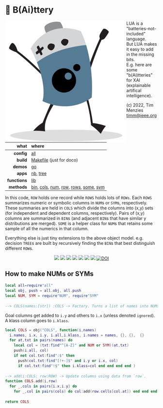 <a name=top></a> 

# :high_brightness: B(Ai)ttery

<img align=left width=400 src="bat2.png">

LUA is a "batteries-not-included" language.   
But LUA makes it easy to add in the  missing bits.   
E.g. here are some "b(Ai)tteries" for XAI (explainable artifical intelligence).   

(c) 2022, Tim Menzies <timm@ieee.org>

|what          | where |
|-------------:|:------|
|**config**    | [all](all.md#top)   |
|**build**     | [Makefile](https://github.com/timm/shortr/blob/master/etc/src/Makefile) (just for doco)  | 
|**demos**     | [go](https://github.com/timm/shortr/blob/master/etc/src/go.md#top)  |
|**apps**      | [nb](nb.md#top), [tree](tree.md#top)  |
|**functions** | [lib](lib.md#top) |  
|**methods**   | [bin](bin.md#top), [cols](cols.md#top), [num](num.md#top), [row](row.md#top), [rows](rows.md#top), [some](some.md#top), [sym](sym.md#top) |

In this code,  `ROW` holds one record while `ROWS` holds lots of `ROWs`. Each `ROWS` summarizes numeric
or symbolic  columns in `NUM`s or `SYM`s, respectively. These summaries are held in `COLS` which divide the columns into (x,y) sets (for
independent and dependent columns, respectively). Pairs of (x,y) columns are summarized in `BIN`s (and adjacent `BIN`s that have similar y distributions
are merged). 
`SOME` is a helper
class for `NUM`s that retains some sample of all the numerics in that column. 

Everything else is just tiny extensions to the above object model. e.g. 
decision `TREE`s are built by recursively finding the `BIN`s that best distinguish different `ROW`s. 

<p align=center>
<a href=".."><img src="https://img.shields.io/badge/Lua-%232C2D72.svg?logo=lua&logoColor=white"></a>
<a href=".."><img src="https://img.shields.io/badge/Linux-FCC624?logo=linux&logoColor=black"></a>
<a href=".."><img src="https://img.shields.io/badge/mac%20os-000000?logo=apple&logoColor=white"></a>
<a href=".."><img src="https://img.shields.io/badge/VIM-%2311AB00.svg?logo=vim&logoColor=white"></a>
<a href=".."><img src="https://img.shields.io/badge/checked--by-syntastic-yellow?logo=Checkmarx&logoColor=white"></a>
<a href="https://github.com/timm/shortr/actions/workflows/tests.yml"><img src="https://github.com/timm/shortr/actions/workflows/tests.yml/badge.svg"></a>
<a href="https://opensource.org/licenses/BSD-2-Clause"><img  src="https://img.shields.io/badge/License-BSD%202--Clause-orange.svg?logo=opensourceinitiative&logoColor=white"></a>
<a href="https://zenodo.org/badge/latestdoi/206205826"> <img  src="https://zenodo.org/badge/206205826.svg" alt="DOI"></a> 
</p>


##  How to make NUMs or SYMs



```lua
local all=require"all"
local obj, push = all.obj, all.push
local NUM, SYM = require"NUM", require"SYM"

--> COLS(names:[str]) :COLS -> Factory. Turns a list of names into NUMs or SYMs.
```


Goal columns get added to `i.y` and others to `i.x` (unless denoted `ignored`). 
A klass column goes to `i.klass`.



```lua
local COLS = obj("COLS", function(i,names) 
  i.names, i.x, i.y, i.all,i.klass, i.names = names, {}, {},  {}
  for at,txt in pairs(names) do
    local col = (txt:find"^[A-Z]" and NUM or SYM)(at,txt) 
    push(i.all, col)
    if not col.txt:find":$" then
      push(col.txt:find"[!+-]$" and i.y or i.x, col)
      if col.txt:find"!$" then i.klass=col end end end end ) 

--> add(i:COLS: row:ROW) -> Update columns using data from `row`.
function COLS.add(i,row)
  for _,cols in pairs{i.x,i.y} do
    for _,col in pairs(cols) do col:add(row.cells[col.at]) end end end

return COLS
```


